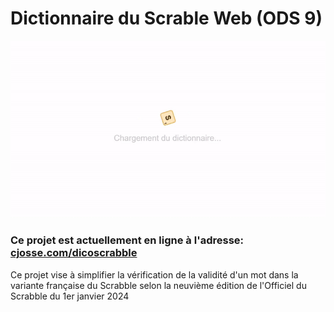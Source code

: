 # Dictionnaire du Scrable Web (ODS 9)

<img src="./src/dicoscrabble.gif">

### Ce projet est actuellement en ligne à l'adresse: [cjosse.com/dicoscrabble](https://cjosse.com/dicoscrabble/)

Ce projet vise à simplifier la vérification de la validité d'un mot dans la variante française du Scrabble selon la neuvième édition de l'Officiel du Scrabble du 1er janvier 2024
<br>
